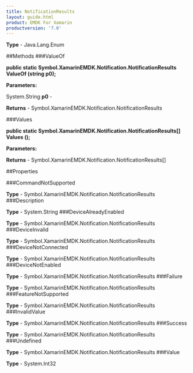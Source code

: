 ```yaml
---
title: NotificationResults
layout: guide.html
product: EMDK For Xamarin 
productversion: '7.0' 
---
```


    

**Type** - Java.Lang.Enum

##Methods
###ValueOf

**public static Symbol.XamarinEMDK.Notification.NotificationResults ValueOf (string p0);**


        

**Parameters:**

System.String **p0**  - 
        

**Returns** - Symbol.XamarinEMDK.Notification.NotificationResults

###Values

**public static Symbol.XamarinEMDK.Notification.NotificationResults[] Values ();**


        

**Parameters:**

**Returns** - Symbol.XamarinEMDK.Notification.NotificationResults[]

##Properties

###CommandNotSupported

        

**Type** - Symbol.XamarinEMDK.Notification.NotificationResults
###Description

        

**Type** - System.String
###DeviceAlreadyEnabled

        

**Type** - Symbol.XamarinEMDK.Notification.NotificationResults
###DeviceInvalid

        

**Type** - Symbol.XamarinEMDK.Notification.NotificationResults
###DeviceNotConnected

        

**Type** - Symbol.XamarinEMDK.Notification.NotificationResults
###DeviceNotEnabled

        

**Type** - Symbol.XamarinEMDK.Notification.NotificationResults
###Failure

        

**Type** - Symbol.XamarinEMDK.Notification.NotificationResults
###FeatureNotSupported

        

**Type** - Symbol.XamarinEMDK.Notification.NotificationResults
###InvalidValue

        

**Type** - Symbol.XamarinEMDK.Notification.NotificationResults
###Success

        

**Type** - Symbol.XamarinEMDK.Notification.NotificationResults
###Undefined

        

**Type** - Symbol.XamarinEMDK.Notification.NotificationResults
###Value

        

**Type** - System.Int32
